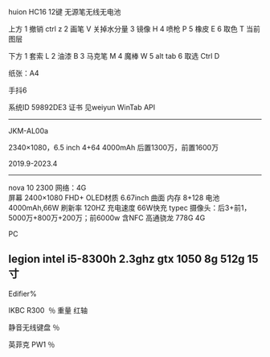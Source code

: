 

huion HC16 
12键 无源笔无线无电池

上方
1	撤销	ctrl z
2	画笔	V	关掉水分量
3	镜像	H
4	喷枪	P
5	橡皮	E
6	取色	T	当前图层

下方
1	套索	L
2	油漆	B
3	马克笔	M
4	魔棒	W
5	alt tab
6	取选	Ctrl D

纸张：A4

手抖6

系统ID 59892DE3
证书 见weiyun
WinTab API


-----------------------------------------
JKM-AL00a

 2340×1080，6.5 inch
4+64
 4000mAh
后置1300万，前置1600万

2019.9-2023.4

------------------------------------------
nova 10	2300
网络：4G		
屏幕 2400×1080 FHD+ OLED材质	  6.67inch 	   曲面
内存 8+128
电池 4000mAh,66W
刷新率 120HZ
充电速度 66W快充 typec
摄像头：后3+前1，5000万+800万+200万；前6000w
含NFC
高通骁龙 778G 4G


PC 

legion
intel i5-8300h 2.3ghz
gtx 1050
8g
512g
15寸
------------------------

Edifier%

IKBC R300  ％
重量 红轴

静音无线键盘 ％

英菲克 PW1 ％